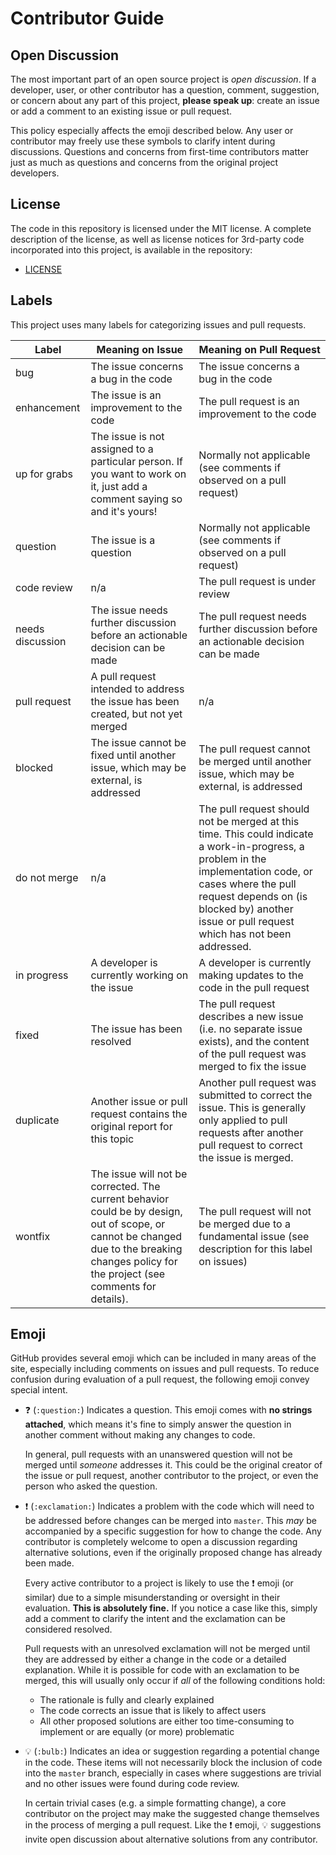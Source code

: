 # Contributor Guide

## Open Discussion

The most important part of an open source project is *open discussion*. If a developer, user, or other contributor has
a question, comment, suggestion, or concern about any part of this project, **please speak up**: create an issue or add
a comment to an existing issue or pull request.

This policy especially affects the emoji described below. Any user or contributor may freely use these symbols to
clarify intent during discussions. Questions and concerns from first-time contributors matter just as much as questions
and concerns from the original project developers.

## License

The code in this repository is licensed under the MIT license. A complete description of the license, as well as license
notices for 3rd-party code incorporated into this project, is available in the repository:

* [LICENSE](https://github.com/Microsoft/CodeContracts/blob/master/LICENSE.txt)

## Labels

This project uses many labels for categorizing issues and pull requests.

| Label | Meaning on Issue | Meaning on Pull Request |
| --- | --- | --- |
| bug | The issue concerns a bug in the code | The issue concerns a bug in the code |
| enhancement | The issue is an improvement to the code | The pull request is an improvement to the code |
| up for grabs | The issue is not assigned to a particular person. If you want to work on it, just add a comment saying so and it's yours! | Normally not applicable (see comments if observed on a pull request) |
| question | The issue is a question | Normally not applicable (see comments if observed on a pull request) |
| code review | n/a | The pull request is under review |
| needs discussion | The issue needs further discussion before an actionable decision can be made | The pull request needs further discussion before an actionable decision can be made |
| pull request | A pull request intended to address the issue has been created, but not yet merged | n/a |
| blocked | The issue cannot be fixed until another issue, which may be external, is addressed | The pull request cannot be merged until another issue, which may be external, is addressed |
| do not merge | n/a | The pull request should not be merged at this time. This could indicate a work-in-progress, a problem in the implementation code, or cases where the pull request depends on (is blocked by) another issue or pull request which has not been addressed. |
| in progress | A developer is currently working on the issue | A developer is currently making updates to the code in the pull request |
| fixed | The issue has been resolved | The pull request describes a new issue (i.e. no separate issue exists), and the content of the pull request was merged to fix the issue |
| duplicate | Another issue or pull request contains the original report for this topic | Another pull request was submitted to correct the issue. This is generally only applied to pull requests after another pull request to correct the issue is merged. |
| wontfix | The issue will not be corrected. The current behavior could be by design, out of scope, or cannot be changed due to the breaking changes policy for the project (see comments for details). | The pull request will not be merged due to a fundamental issue (see description for this label on issues) |

## Emoji

GitHub provides several emoji which can be included in many areas of the site, especially including comments on issues
and pull requests. To reduce confusion during evaluation of a pull request, the following emoji convey special intent.

* :question: (`:question:`) Indicates a question. This emoji comes with **no strings attached**, which means it's fine
  to simply answer the question in another comment without making any changes to code.

  In general, pull requests with an unanswered question will not be merged until *someone* addresses it. This could be
  the original creator of the issue or pull request, another contributor to the project, or even the person who asked
  the question.

* :exclamation: (`:exclamation:`) Indicates a problem with the code which will need to be addressed before changes can
  be merged into `master`. This *may* be accompanied by a specific suggestion for how to change the code. Any
  contributor is completely welcome to open a discussion regarding alternative solutions, even if the originally
  proposed change has already been made.

  Every active contributor to a project is likely to use the :exclamation: emoji (or similar) due to a simple
  misunderstanding or oversight in their evaluation. **This is absolutely fine.** If you notice a case like this, simply
  add a comment to clarify the intent and the exclamation can be considered resolved.

  Pull requests with an unresolved exclamation will not be merged until they are addressed by either a change in the
  code or a detailed explanation. While it is possible for code with an exclamation to be merged, this will usually only
  occur if *all* of the following conditions hold:

    * The rationale is fully and clearly explained
    * The code corrects an issue that is likely to affect users
    * All other proposed solutions are either too time-consuming to implement or are equally (or more) problematic

* :bulb: (`:bulb:`) Indicates an idea or suggestion regarding a potential change in the code. These items will not
  necessarily block the inclusion of code into the `master` branch, especially in cases where suggestions are trivial
  and no other issues were found during code review.

  In certain trivial cases (e.g. a simple formatting change), a core contributor on the project may make the suggested
  change themselves in the process of merging a pull request. Like the :exclamation: emoji, :bulb: suggestions invite
  open discussion about alternative solutions from any contributor.